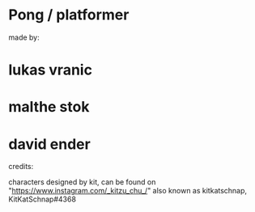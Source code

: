# Pong / platformer

made by:

# lukas vranic

# malthe stok

# david ender

credits:

characters designed by kit, can be found on "https://www.instagram.com/_kitzu_chu_/" also known as kitkatschnap, KitKatSchnap#4368
